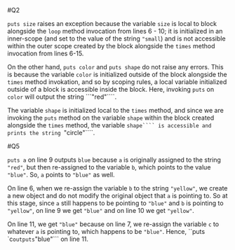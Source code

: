 
#Q2

```puts size``` raises an exception because the variable ```size``` is local to block alongside the ```loop``` method invocation from lines 6 - 10; it is initialized in an inner-scope (and set to the value of the string ```"small```) and is not accessible within the outer scope created by the block alongside the ```times``` method invocation from lines 6-15.

On the other hand, ```puts color``` and ```puts shape``` do not raise any errors. This is because the variable ```color```  is initialized outside of the block alongside the ```times```  method invokation, and so by scoping rules, a local variable initialized outside of a block is accessible inside the block. Here, invoking ```puts``` on ```color``` will output the string ```"red"````.

The variable ```shape``` is initialized local to the ```times``` method, and since we are invoking the ```puts``` method on the variable ```shape``` within the block created alongside the ```times``` method, the variable ```shape```` is accessible and prints the string ```"circle"````.



#Q5


```puts a``` on line 9 outputs ```blue``` because ```a``` is originally assigned to the string ```"red"```, but then re-assigned to the variable ```b```, which points to the value ```"blue"```. So, ```a``` points to ```"blue"``` as well.

On line 6, when we re-assign the variable ```b``` to the string ```"yellow"```, we create a new object and do not modify the original object that ```a``` is pointing to. So at this stage, since ```a``` still happens to be pointing to ```"blue"``` and ```b``` is pointing to ```"yellow"```, on line 9 we get ```"blue"``` and on line 10 we get ```"yellow"```.

On line 11, we get ```"blue"``` because on line 7, we re-assign the variable ```c``` to whatever ```a``` is pointing to, which happens to be ```"blue"```. Hence, ``puts `c``` outputs ```"blue"``` on line 11.
